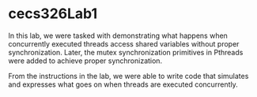 # cecs326Lab1
In this lab, we were tasked with demonstrating what happens when concurrently executed threads access shared
variables without proper synchronization. Later, the mutex synchronization primitives
in Pthreads were added to achieve proper synchronization.

From the instructions in the lab, we were able to write code that simulates and expresses what goes on when threads
are executed concurrently.
